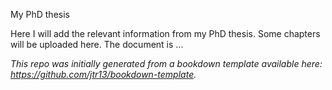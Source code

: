 
My PhD thesis

Here I will add the relevant information from my PhD thesis. Some chapters will be uploaded here. The document is ...

*This repo was initially generated from a bookdown template available here: https://github.com/jtr13/bookdown-template.*



